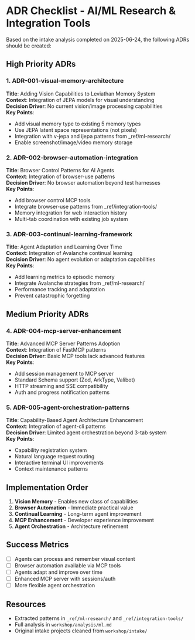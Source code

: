 # ADR Checklist - AI/ML Research & Integration Tools

Based on the intake analysis completed on 2025-06-24, the following ADRs should be created:

## High Priority ADRs

### 1. ADR-001-visual-memory-architecture

**Title**: Adding Vision Capabilities to Leviathan Memory System  
**Context**: Integration of JEPA models for visual understanding  
**Decision Driver**: No current vision/image processing capabilities  
**Key Points**:

- Add visual memory type to existing 5 memory types
- Use JEPA latent space representations (not pixels)
- Integration with v-jepa and ijepa patterns from \_ref/ml-research/
- Enable screenshot/image/video memory storage

### 2. ADR-002-browser-automation-integration

**Title**: Browser Control Patterns for AI Agents  
**Context**: Integration of browser-use patterns  
**Decision Driver**: No browser automation beyond test harnesses  
**Key Points**:

- Add browser control MCP tools
- Integrate browser-use patterns from \_ref/integration-tools/
- Memory integration for web interaction history
- Multi-tab coordination with existing job system

### 3. ADR-003-continual-learning-framework

**Title**: Agent Adaptation and Learning Over Time  
**Context**: Integration of Avalanche continual learning  
**Decision Driver**: No agent evolution or adaptation capabilities  
**Key Points**:

- Add learning metrics to episodic memory
- Integrate Avalanche strategies from \_ref/ml-research/
- Performance tracking and adaptation
- Prevent catastrophic forgetting

## Medium Priority ADRs

### 4. ADR-004-mcp-server-enhancement

**Title**: Advanced MCP Server Patterns Adoption  
**Context**: Integration of FastMCP patterns  
**Decision Driver**: Basic MCP tools lack advanced features  
**Key Points**:

- Add session management to MCP server
- Standard Schema support (Zod, ArkType, Valibot)
- HTTP streaming and SSE compatibility
- Auth and progress notification patterns

### 5. ADR-005-agent-orchestration-patterns

**Title**: Capability-Based Agent Architecture Enhancement  
**Context**: Integration of agent-cli patterns  
**Decision Driver**: Limited agent orchestration beyond 3-tab system  
**Key Points**:

- Capability registration system
- Natural language request routing
- Interactive terminal UI improvements
- Context maintenance patterns

## Implementation Order

1. **Vision Memory** - Enables new class of capabilities
2. **Browser Automation** - Immediate practical value
3. **Continual Learning** - Long-term agent improvement
4. **MCP Enhancement** - Developer experience improvement
5. **Agent Orchestration** - Architecture refinement

## Success Metrics

- [ ] Agents can process and remember visual content
- [ ] Browser automation available via MCP tools
- [ ] Agents adapt and improve over time
- [ ] Enhanced MCP server with sessions/auth
- [ ] More flexible agent orchestration

## Resources

- Extracted patterns in `_ref/ml-research/` and `_ref/integration-tools/`
- Full analysis in `workshop/analysis/ml.md`
- Original intake projects cleaned from `workshop/intake/`
